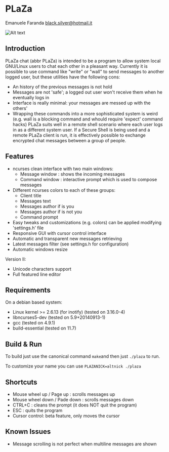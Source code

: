PLaZa
=====

Emanuele Faranda                                black.silver@hotmail.it

![Alt text](/../screenshots/images/in_action.png?raw=true)

Introduction
------------
PLaZa chat (abbr PLaZa) is intended to be a program to allow system local
GNU/Linux users to chat each other in a pleasant way.
Currently it is possible to use command like "write" or "wall" to send
messages to another logged user, but these utilities have the following
cons:
* An history of the previous messages is not hold
* Messages are not 'safe'; a logged out user won't receive them when
  he eventually logs in
* Interface is really minimal: your messages are messed up with the
  others'
* Wrapping these commands into a more sophisticated system is weird
  (e.g. wall is a blocking command and whould require 'expect' command
  hacks)
PLaZa suits well in a remote shell scenario where each user logs in as a
different system user. If a Secure Shell is being used and a remote PLaZa
client is run, it is effectively possible to exchange encrypted chat
messages between a group of people.

Features
--------
* ncurses clean interface with two main windows:
    * Message window : shows the incoming messages
    * Command window : interactive prompt which is used to compose
      messages
* Different ncurses colors to each of these groups:
    * Client title
    * Messages text
    * Messages author if is you
    * Messages author if is not you
    * Command prompt
* Easy tweaks and customizations (e.g. colors) can be applied modifying
  'settings.h' file
* Responsive GUI with cursor control interface
* Automatic and transparent new messages retrieving
* Latest messages filter (see settings.h for configuration)
* Automatic windows resize

Version II:
* Unicode characters support
* Full featured line editor

Requirements
------------
On a debian based system:
* Linux kernel >= 2.6.13 (for inotify) (tested on 3.16.0-4)
* libncurses5-dev (tested on 5.9+20140913-1)
* gcc (tested on 4.9.1)
* build-essential (tested on 11.7)

Build & Run
-----------
To build just use the canonical command `make`and then just `./plaza` to run.

To customize your name you can use `PLAZANICK=altnick ./plaza`

Shortcuts
---------
* Mouse wheel up / Page up : scrolls messages up
* Mouse wheel down / Pade down : scrolls messages down
* CTRL+C : cleans the prompt (it does NOT quit the program)
* ESC : quits the program
* Cursor control: beta feature, only moves the cursor

Known Issues
------------
* Message scrolling is not perfect when multiline messages are shown
